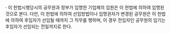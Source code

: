 · 이 헌법시행당시의 공무원과 정부가 임명한 기업체의 임원은 이 헌법에 의하여 임명된 것으로 본다. 다만, 이 헌법에 의하여 선임방법이나 임명권자가 변경된 공무원은 이 헌법에 의하여 후임자가 선임될 때까지 그 직무를 행하며, 이 경우 전임자인 공무원의 임기는 후임자가 선임되는 전일까지로 한다.
